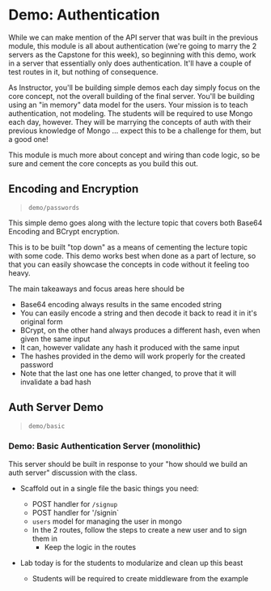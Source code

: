# Demo: Authentication

While we can make mention of the API server that was built in the previous module, this module is all about authentication (we're going to marry the 2 servers as the Capstone for this week), so beginning with this demo, work in a server that essentially only does authentication.  It'll have a couple of test routes in it, but nothing of consequence.

As Instructor, you'll be building simple demos each day simply focus on the core concept, not the overall building of the final server.  You'll be building using an "in memory" data model for the users. Your mission is to teach authentication, not modeling. The students will be required to use Mongo each day, however. They will be marrying the concepts of auth with their previous knowledge of Mongo ... expect this to be a challenge for them, but a good one!

This module is much more about concept and wiring than code logic, so be sure and cement the core concepts as you build this out.

## Encoding and Encryption

> `demo/passwords`

This simple demo goes along with the lecture topic that covers both Base64 Encoding and BCrypt encryption.

This is to be built "top down" as a means of cementing the lecture topic with some code. This demo works best when done as a part of lecture, so that you can easily showcase the concepts in code without it feeling too heavy.

The main takeaways and focus areas here should be

- Base64 encoding always results in the same encoded string
- You can easily encode a string and then decode it back to read it in it's original form
- BCrypt, on the other hand always produces a different hash, even when given the same input
- It can, however validate any hash it produced with the same input
- The hashes provided in the demo will work properly for the created password
- Note that the last one has one letter changed, to prove that it will invalidate a bad hash

## Auth Server Demo

> `demo/basic`

### Demo: Basic Authentication Server (monolithic)

This server should be built in response to your "how should we build an auth server" discussion with the class.

- Scaffold out in a single file the basic things you need:
  - POST handler for `/signup`
  - POST handler for '/signin`
  - `users` model for managing the user in mongo
  - In the 2 routes, follow the steps to create a new user and to sign them in
    - Keep the logic in the routes

- Lab today is for the students to modularize and clean up this beast
  - Students will be required to create middleware from the example
